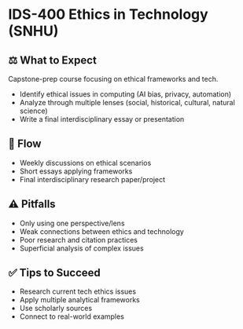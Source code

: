 # IDS-400 Ethics in Technology (SNHU)

## ⚖️ What to Expect
Capstone-prep course focusing on ethical frameworks and tech.
- Identify ethical issues in computing (AI bias, privacy, automation)
- Analyze through multiple lenses (social, historical, cultural, natural science)
- Write a final interdisciplinary essay or presentation

## 📅 Flow
- Weekly discussions on ethical scenarios
- Short essays applying frameworks
- Final interdisciplinary research paper/project

## ⚠ Pitfalls
- Only using one perspective/lens
- Weak connections between ethics and technology
- Poor research and citation practices
- Superficial analysis of complex issues

## ✅ Tips to Succeed
- Research current tech ethics issues
- Apply multiple analytical frameworks
- Use scholarly sources
- Connect to real-world examples
